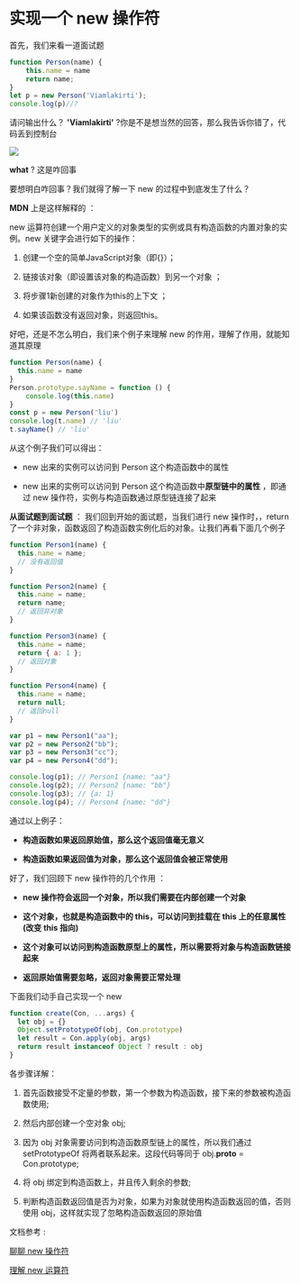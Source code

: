 # 实现一个 new 操作符

首先，我们来看一道面试题
```js
function Person(name) {
    this.name = name
    return name;
}
let p = new Person('Viamlakirti');
console.log(p)//?
```
请问输出什么？
**'Viamlakirti'** ?你是不是想当然的回答，那么我告诉你错了，代码丢到控制台

![](https://i.loli.net/2019/07/26/5d39ef64748cf40026.png)

**what** ? 这是咋回事

要想明白咋回事？我们就得了解一下 new 的过程中到底发生了什么？

**MDN** 上是这样解释的 ：

new 运算符创建一个用户定义的对象类型的实例或具有构造函数的内置对象的实例。new 关键字会进行如下的操作：

1. 创建一个空的简单JavaScript对象（即{}）；

2. 链接该对象（即设置该对象的构造函数）到另一个对象 ；
   
3. 将步骤1新创建的对象作为this的上下文 ；

4. 如果该函数没有返回对象，则返回this。

好吧，还是不怎么明白，我们来个例子来理解 new 的作用，理解了作用，就能知道其原理

```js
function Person(name) {
  this.name = name
}
Person.prototype.sayName = function () {
    console.log(this.name)
}
const p = new Person('liu')
console.log(t.name) // 'liu'
t.sayName() // 'liu'
```
从这个例子我们可以得出：

- new 出来的实例可以访问到 Person 这个构造函数中的属性

- new 出来的实例可以访问到 Person 这个构造函数中**原型链中的属性** ，即通过 new 操作符，实例与构造函数通过原型链连接了起来

**从面试题到面试题** ：
我们回到开始的面试题，当我们进行 new 操作时，，return 了一个非对象，函数返回了构造函数实例化后的对象。让我们再看下面几个例子
```js
function Person1(name) {
  this.name = name;
  // 没有返回值
}

function Person2(name) {
  this.name = name;
  return name;
  // 返回非对象
}

function Person3(name) {
  this.name = name;
  return { a: 1 };
  // 返回对象
}

function Person4(name) {
  this.name = name;
  return null;
  // 返回null
}

var p1 = new Person1("aa");
var p2 = new Person2("bb");
var p3 = new Person3("cc");
var p4 = new Person4("dd");

console.log(p1); // Person1 {name: "aa"}
console.log(p2); // Person2 {name: "bb"}
console.log(p3); // {a: 1}
console.log(p4); // Person4 {name: "dd"}
```
通过以上例子：

+ **构造函数如果返回原始值，那么这个返回值毫无意义**

+ **构造函数如果返回值为对象，那么这个返回值会被正常使用**

好了，我们回顾下 new 操作符的几个作用 ：

+ **new 操作符会返回一个对象，所以我们需要在内部创建一个对象**


+ **这个对象，也就是构造函数中的 this，可以访问到挂载在 this 上的任意属性(改变 this 指向)**
  
+ **这个对象可以访问到构造函数原型上的属性，所以需要将对象与构造函数链接起来**
  
+ **返回原始值需要忽略，返回对象需要正常处理**

下面我们动手自己实现一个 new 
```js
function create(Con, ...args) {
  let obj = {}
  Object.setPrototypeOf(obj, Con.prototype)
  let result = Con.apply(obj, args)
  return result instanceof Object ? result : obj
}
```
各步骤详解：

1. 首先函数接受不定量的参数，第一个参数为构造函数，接下来的参数被构造函数使用;
   
2. 然后内部创建一个空对象 obj;

3. 因为 obj 对象需要访问到构造函数原型链上的属性，所以我们通过 setPrototypeOf 将两者联系起来。这段代码等同于 obj.__proto__ = Con.prototype;

4. 将 obj 绑定到构造函数上，并且传入剩余的参数;

5. 判断构造函数返回值是否为对象，如果为对象就使用构造函数返回的值，否则使用 obj，这样就实现了忽略构造函数返回的原始值

文档参考 :

[聊聊 new 操作符](https://juejin.im/post/5c7b963ae51d453eb173896e)

[理解 new 运算符](https://juejin.im/post/5c1bbc16e51d4552e01a0114)